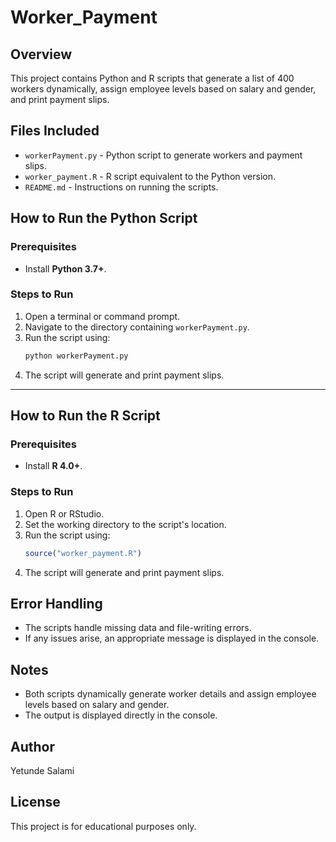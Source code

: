 # Worker_Payment

## Overview
This project contains Python and R scripts that generate a list of 400 workers dynamically, assign employee levels based on salary and gender, and print payment slips.

## Files Included
- `workerPayment.py` - Python script to generate workers and payment slips.
- `worker_payment.R` - R script equivalent to the Python version.
- `README.md` - Instructions on running the scripts.

## How to Run the Python Script
### Prerequisites
- Install **Python 3.7+**.

### Steps to Run
1. Open a terminal or command prompt.
2. Navigate to the directory containing `workerPayment.py`.
3. Run the script using:
   ```bash
   python workerPayment.py
   ```
4. The script will generate and print payment slips.

---

## How to Run the R Script
### Prerequisites
- Install **R 4.0+**.

### Steps to Run
1. Open R or RStudio.
2. Set the working directory to the script's location.
3. Run the script using:
   ```r
   source("worker_payment.R")
   ```
4. The script will generate and print payment slips.


## Error Handling
- The scripts handle missing data and file-writing errors.
- If any issues arise, an appropriate message is displayed in the console.

## Notes
- Both scripts dynamically generate worker details and assign employee levels based on salary and gender.
- The output is displayed directly in the console.

## Author
Yetunde Salami

## License
This project is for educational purposes only.


